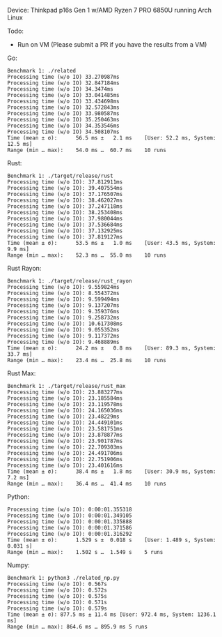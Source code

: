 Device: Thinkpad p16s Gen 1 w/AMD Ryzen 7 PRO 6850U running Arch Linux

Todo:

-   Run on VM (Please submit a PR if you have the results from a VM)

Go:

    Benchmark 1: ./related
    Processing time (w/o IO) 33.270987ms
    Processing time (w/o IO) 32.847184ms
    Processing time (w/o IO) 34.3474ms
    Processing time (w/o IO) 33.041485ms
    Processing time (w/o IO) 33.434698ms
    Processing time (w/o IO) 32.572843ms
    Processing time (w/o IO) 33.980587ms
    Processing time (w/o IO) 35.250463ms
    Processing time (w/o IO) 34.353546ms
    Processing time (w/o IO) 34.508107ms
    Time (mean ± σ):      56.5 ms ±   2.1 ms    [User: 52.2 ms, System: 12.5 ms]
    Range (min … max):    54.0 ms …  60.7 ms    10 runs

Rust:

    Benchmark 1: ./target/release/rust
    Processing time (w/o IO): 37.812911ms
    Processing time (w/o IO): 39.407554ms
    Processing time (w/o IO): 37.176507ms
    Processing time (w/o IO): 38.462027ms
    Processing time (w/o IO): 37.247118ms
    Processing time (w/o IO): 38.253408ms
    Processing time (w/o IO): 37.980044ms
    Processing time (w/o IO): 37.536684ms
    Processing time (w/o IO): 37.132925ms
    Processing time (w/o IO): 37.819127ms
    Time (mean ± σ):      53.5 ms ±   1.0 ms    [User: 43.5 ms, System: 9.9 ms]
    Range (min … max):    52.3 ms …  55.0 ms    10 runs

Rust Rayon:

    Benchmark 1: ./target/release/rust_rayon
    Processing time (w/o IO): 9.559824ms
    Processing time (w/o IO): 8.554372ms
    Processing time (w/o IO): 9.599494ms
    Processing time (w/o IO): 9.137207ms
    Processing time (w/o IO): 9.359376ms
    Processing time (w/o IO): 9.258732ms
    Processing time (w/o IO): 10.617308ms
    Processing time (w/o IO): 9.055352ms
    Processing time (w/o IO): 9.117372ms
    Processing time (w/o IO): 9.468889ms
    Time (mean ± σ):      24.2 ms ±   0.8 ms    [User: 89.3 ms, System: 33.7 ms]
    Range (min … max):    23.4 ms …  25.8 ms    10 runs

Rust Max:

    Benchmark 1: ./target/release/rust_max
    Processing time (w/o IO): 23.883277ms
    Processing time (w/o IO): 23.185584ms
    Processing time (w/o IO): 23.119578ms
    Processing time (w/o IO): 24.165036ms
    Processing time (w/o IO): 23.48229ms
    Processing time (w/o IO): 24.449101ms
    Processing time (w/o IO): 23.581751ms
    Processing time (w/o IO): 23.878877ms
    Processing time (w/o IO): 23.901787ms
    Processing time (w/o IO): 22.709303ms
    Processing time (w/o IO): 24.491706ms
    Processing time (w/o IO): 22.751906ms
    Processing time (w/o IO): 23.401616ms
    Time (mean ± σ):      38.4 ms ±   1.8 ms    [User: 30.9 ms, System: 7.2 ms]
    Range (min … max):    36.4 ms …  41.4 ms    10 runs

Python:

    Processing time (w/o IO): 0:00:01.355318
    Processing time (w/o IO): 0:00:01.349105
    Processing time (w/o IO): 0:00:01.335888
    Processing time (w/o IO): 0:00:01.371586
    Processing time (w/o IO): 0:00:01.316292
    Time (mean ± σ):      1.529 s ±  0.018 s    [User: 1.489 s, System: 0.031 s]
    Range (min … max):    1.502 s …  1.549 s    5 runs

Numpy:

    Benchmark 1: python3 ./related_np.py
    Processing time (w/o IO): 0.567s
    Processing time (w/o IO): 0.572s
    Processing time (w/o IO): 0.575s
    Processing time (w/o IO): 0.571s
    Processing time (w/o IO): 0.579s
    Time (mean ± σ): 877.5 ms ± 11.4 ms [User: 972.4 ms, System: 1236.1 ms]
    Range (min … max): 864.6 ms … 895.9 ms 5 runs
